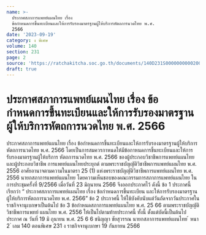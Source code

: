 ```yaml
---
name: >-
  ประกาศสภาการแพทย์แผนไทย เรื่อง
  ข้อกำหนดการขึ้นทะเบียนและให้การรับรองมาตรฐานผู้ให้บริการหัตถการนวดไทย พ.ศ.
  2566
date: '2023-09-19'
category: ง พิเศษ
volume: 140
section: 231
page: 2
source: 'https://ratchakitcha.soc.go.th/documents/140D231S0000000000200.pdf'
draft: true
---
```


# ประกาศสภาการแพทย์แผนไทย เรื่อง ข้อกำหนดการขึ้นทะเบียนและให้การรับรองมาตรฐานผู้ให้บริการหัตถการนวดไทย พ.ศ. 2566

ประกาศสภาการแพทย์แผนไทย เรื่อง ข้อกำหนดการขึ้นทะเบียนและให้การรับรองมาตรฐานผู้ให้บริการหัตถการนวดไทย พ.ศ. 2566 โดยเป็นการสมควรกาหนดให้มีข้อกาหนดการขึ้นทะเบียนและให้การรับรองมาตรฐานผู้ให้บริการ หัตถการนวดไทย พ.ศ. 2566 ของผู้ประกอบวิชาชีพการแพทย์แผนไทยและผู้ประกอบวิชาชีพ การแพทย์แผนไทยประยุกต์ ตามพระราชบัญญัติวิชาชีพการแพทย์แผนไทย พ.ศ. 2556 อาศัยอานาจตามความในมาตรา 25 (1) แห่งพระราชบัญญัติวิชาชีพการแพทย์แผนไทย พ.ศ. 2556 นายกสภาการแพทย์แผนไทย โดยความเห็นชอบของคณะกรรมการสภาการแพทย์แผนไทย ในการประชุมครั้งที่ 9/2566 เมื่อวันที่ 23 มิถุนายน 2566 จึงออกประกาศไว้ ดังนี้ ข้อ 1 ประกาศนี้เรียกว่า “ ประกาศสภาการแพทย์แผนไทย เรื่อง ข้อกำหนดการขึ้นทะเบียน และให้การรับรองมาตรฐานผู้ให้บริการหัตถการนวดไทย พ.ศ. 2566” ข้อ 2 ประกาศนี้ ให้ใช้บังคับนับแต่วันถัดจากวันประกาศในราชกิจจานุเบกษาเป็นต้นไป ข้อ 3 ข้อกำหนดสภาการแพทย์แผนไทย พ.ศ. 25 66 ตามพระราชบัญญัติวิชาชีพการแพทย์ แผนไทย พ.ศ. 2556 ให้เป็นไปตามท้ายประกาศนี้ ทั้งนี้ ตั้งแต่บัดนี้เป็นต้นไป ประกาศ ณ วันที่ 19 มิ ถุนายน พ.ศ. 25 6 6 ชนิญญา ชัยสุวรรณ นายกสภาการแพทย์แผนไทย ้ หนา 2 ่ เลม 140 ตอนพิเศษ 231 ง ราชกิจจานุเบกษา 19 กันยายน 2566









